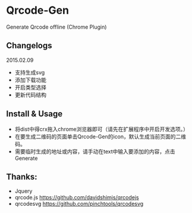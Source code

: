 # Qrcode-Gen

Generate Qrcode offline (Chrome Plugin)

## Changelogs

2015.02.09

- 支持生成svg
- 添加下载功能
- 开启类型选择
- 更新代码结构


## Install & Usage

- 将dist中得crx拖入chrome浏览器即可（请先在扩展程序中开启开发选项。）
- 在要生成二维码的页面单击Qrcode-Gen的icon，默认生成当前页面的二维码。
- 需要临时生成的地址或内容，请手动在text中输入要添加的内容，点击Generate

## Thanks:

- Jquery
- qrcode.js https://github.com/davidshimjs/qrcodejs
- qrcodesvg https://github.com/pinchtools/qrcodesvg
